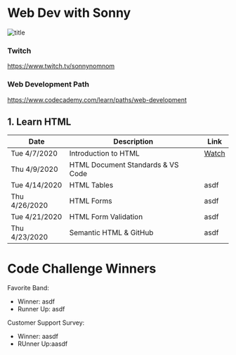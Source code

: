 # Web Dev with Sonny

![title](https://github.com/sonnynomnom/web-dev-with-sonny/blob/master/logo.gif)

### Twitch

https://www.twitch.tv/sonnynomnom

### Web Development Path

https://www.codecademy.com/learn/paths/web-development

## 1. Learn HTML

| Date | Description | Link |
| --- | --- | --- |
| Tue 4/7/2020 | Introduction to HTML | [Watch](https://www.twitch.tv/videos/586254495?collection=8sq6CqKWAxaitw) |
| Thu 4/9/2020 | HTML Document Standards & VS Code| |
| Tue 4/14/2020 | HTML Tables | asdf |
| Thu 4/26/2020 | HTML Forms | asdf |
| Tue 4/21/2020 | HTML Form Validation | asdf |
| Thu 4/23/2020 | Semantic HTML & GitHub | asdf |

# Code Challenge Winners

Favorite Band:
- Winner: asdf
- Runner Up: asdf

Customer Support Survey:

- Winner: aasdf
- RUnner Up:aasdf
